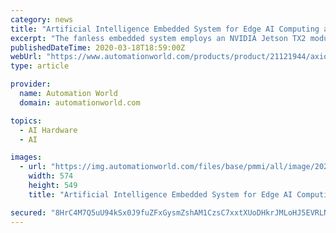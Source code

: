 ```yaml
---
category: news
title: "Artificial Intelligence Embedded System for Edge AI Computing and Deep Learning Applications"
excerpt: "The fanless embedded system employs an NVIDIA Jetson TX2 module which has a 64-bit ARM A57 processor; NVIDIA Pascal GPU with 256 CUDA cores; and 8 GB of 128-bit LPDDR4 memory ... with the NVIDIA Jetson platform and minimize what they need to do to develop AI-related applications."
publishedDateTime: 2020-03-18T18:59:00Z
webUrl: "https://www.automationworld.com/products/product/21121944/axiomtek-artificial-intelligence-embedded-system-for-edge-ai-computing-and-deep-learning-applications"
type: article

provider:
  name: Automation World
  domain: automationworld.com

topics:
  - AI Hardware
  - AI

images:
  - url: "https://img.automationworld.com/files/base/pmmi/all/image/2020/03/2003np_axiomtek1.5e6bba9286ba2.png?auto=format&fit=max&w=1200"
    width: 574
    height: 549
    title: "Artificial Intelligence Embedded System for Edge AI Computing and Deep Learning Applications"

secured: "8HrC4M7Q5uU94kSx0J9fuZFxGysmZshAM1CzsC7xxtXUoDHkrJMLoHJ5EVRLN4ESGMI5FHw/HLBxMsey2mcgld4RQC/kZVH2L679/6b2H2czsn43bU4rOxrQkC8iBG1x4v61KmLNFIjsjwv33IemtSNHTdqtCCC4mfOQn5x3pz8Yq+E22f23Ce2RoPl806wlMb9IXtxeuwgv7N122S68vQVcY1xGtaGPX97JuLVmQgpeRnDvoISHWkfwp/dZ6ouNHaazmr82yl9r+ZgvHYA+eak7/ifPiY0g6QD3lQTrgHrSGnhUlDtETOH/oEMcUJIF;eoLa+H2au8tVgVu28XtjoQ=="
---
```


